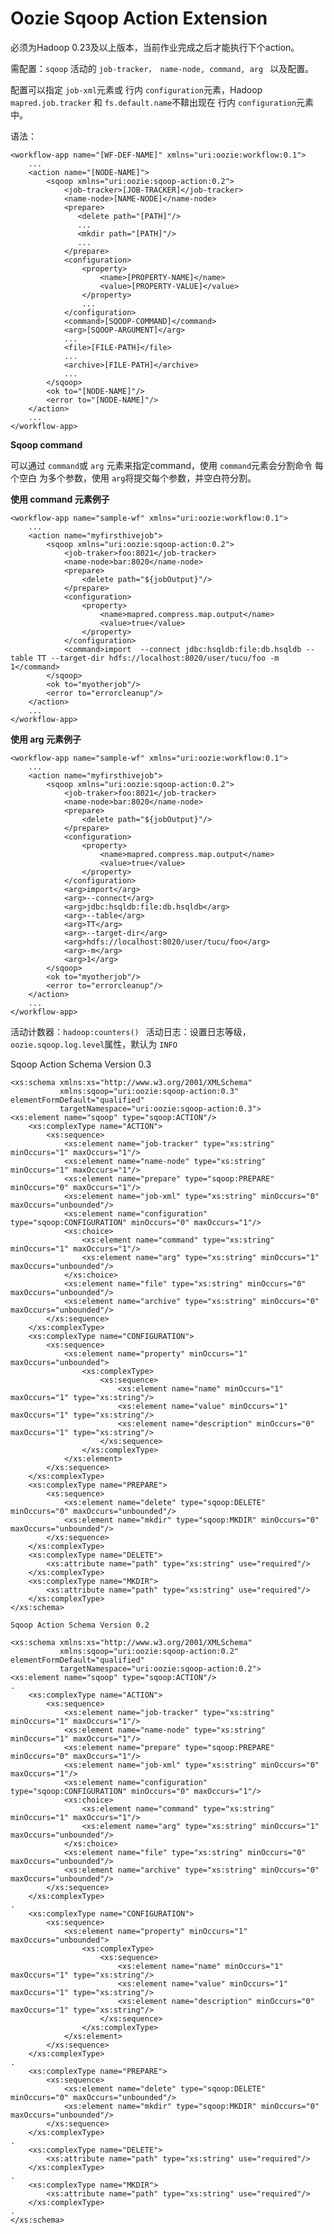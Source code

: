 
# Oozie Sqoop Action Extension #

必须为Hadoop 0.23及以上版本，当前作业完成之后才能执行下个action。

需配置：`sqoop` 活动的 `job-tracker， name-node, command, arg ` 以及配置。

配置可以指定 `job-xml`元素或 行内 `configuration`元素，Hadoop `mapred.job.tracker` 和 `fs.default.name`不鞥出现在 行内 `configuration`元素中。
 
语法：

	<workflow-app name="[WF-DEF-NAME]" xmlns="uri:oozie:workflow:0.1">
	    ...
	    <action name="[NODE-NAME]">
	        <sqoop xmlns="uri:oozie:sqoop-action:0.2">
	            <job-tracker>[JOB-TRACKER]</job-tracker>
	            <name-node>[NAME-NODE]</name-node>
	            <prepare>
	               <delete path="[PATH]"/>
	               ...
	               <mkdir path="[PATH]"/>
	               ...
	            </prepare>
	            <configuration>
	                <property>
	                    <name>[PROPERTY-NAME]</name>
	                    <value>[PROPERTY-VALUE]</value>
	                </property>
	                ...
	            </configuration>
	            <command>[SQOOP-COMMAND]</command>
	            <arg>[SQOOP-ARGUMENT]</arg>
	            ...
	            <file>[FILE-PATH]</file>
	            ...
	            <archive>[FILE-PATH]</archive>
	            ...
	        </sqoop>
	        <ok to="[NODE-NAME]"/>
	        <error to="[NODE-NAME]"/>
	    </action>
	    ...
	</workflow-app>

**Sqoop command**

可以通过 `command`或 `arg` 元素来指定command，使用 `command`元素会分割命令 每个空白 为多个参数，使用  `arg`将提交每个参数，并空白符分割。

**使用 command 元素例子**

	<workflow-app name="sample-wf" xmlns="uri:oozie:workflow:0.1">
	    ...
	    <action name="myfirsthivejob">
	        <sqoop xmlns="uri:oozie:sqoop-action:0.2">
	            <job-traker>foo:8021</job-tracker>
	            <name-node>bar:8020</name-node>
	            <prepare>
	                <delete path="${jobOutput}"/>
	            </prepare>
	            <configuration>
	                <property>
	                    <name>mapred.compress.map.output</name>
	                    <value>true</value>
	                </property>
	            </configuration>
	            <command>import  --connect jdbc:hsqldb:file:db.hsqldb --table TT --target-dir hdfs://localhost:8020/user/tucu/foo -m 1</command>
	        </sqoop>
	        <ok to="myotherjob"/>
	        <error to="errorcleanup"/>
	    </action>
	    ...
	</workflow-app>


**使用 arg 元素例子**

	<workflow-app name="sample-wf" xmlns="uri:oozie:workflow:0.1">
	    ...
	    <action name="myfirsthivejob">
	        <sqoop xmlns="uri:oozie:sqoop-action:0.2">
	            <job-traker>foo:8021</job-tracker>
	            <name-node>bar:8020</name-node>
	            <prepare>
	                <delete path="${jobOutput}"/>
	            </prepare>
	            <configuration>
	                <property>
	                    <name>mapred.compress.map.output</name>
	                    <value>true</value>
	                </property>
	            </configuration>
	            <arg>import</arg>
	            <arg>--connect</arg>
	            <arg>jdbc:hsqldb:file:db.hsqldb</arg>
	            <arg>--table</arg>
	            <arg>TT</arg>
	            <arg>--target-dir</arg>
	            <arg>hdfs://localhost:8020/user/tucu/foo</arg>
	            <arg>-m</arg>
	            <arg>1</arg>
	        </sqoop>
	        <ok to="myotherjob"/>
	        <error to="errorcleanup"/>
	    </action>
	    ...
	</workflow-app>


活动计数器：`hadoop:counters() `
活动日志：设置日志等级，`oozie.sqoop.log.level`属性，默认为 `INFO`



Sqoop Action Schema Version 0.3
	
	<xs:schema xmlns:xs="http://www.w3.org/2001/XMLSchema"
	           xmlns:sqoop="uri:oozie:sqoop-action:0.3" elementFormDefault="qualified"
	           targetNamespace="uri:oozie:sqoop-action:0.3">    <xs:element name="sqoop" type="sqoop:ACTION"/>
	    <xs:complexType name="ACTION">
	        <xs:sequence>
	            <xs:element name="job-tracker" type="xs:string" minOccurs="1" maxOccurs="1"/>
	            <xs:element name="name-node" type="xs:string" minOccurs="1" maxOccurs="1"/>
	            <xs:element name="prepare" type="sqoop:PREPARE" minOccurs="0" maxOccurs="1"/>
	            <xs:element name="job-xml" type="xs:string" minOccurs="0" maxOccurs="unbounded"/>
	            <xs:element name="configuration" type="sqoop:CONFIGURATION" minOccurs="0" maxOccurs="1"/>
	            <xs:choice>
	                <xs:element name="command" type="xs:string" minOccurs="1" maxOccurs="1"/>
	                <xs:element name="arg" type="xs:string" minOccurs="1" maxOccurs="unbounded"/>
	            </xs:choice>
	            <xs:element name="file" type="xs:string" minOccurs="0" maxOccurs="unbounded"/>
	            <xs:element name="archive" type="xs:string" minOccurs="0" maxOccurs="unbounded"/>
	        </xs:sequence>
	    </xs:complexType>
	    <xs:complexType name="CONFIGURATION">
	        <xs:sequence>
	            <xs:element name="property" minOccurs="1" maxOccurs="unbounded">
	                <xs:complexType>
	                    <xs:sequence>
	                        <xs:element name="name" minOccurs="1" maxOccurs="1" type="xs:string"/>
	                        <xs:element name="value" minOccurs="1" maxOccurs="1" type="xs:string"/>
	                        <xs:element name="description" minOccurs="0" maxOccurs="1" type="xs:string"/>
	                    </xs:sequence>
	                </xs:complexType>
	            </xs:element>
	        </xs:sequence>
	    </xs:complexType>
	    <xs:complexType name="PREPARE">
	        <xs:sequence>
	            <xs:element name="delete" type="sqoop:DELETE" minOccurs="0" maxOccurs="unbounded"/>
	            <xs:element name="mkdir" type="sqoop:MKDIR" minOccurs="0" maxOccurs="unbounded"/>
	        </xs:sequence>
	    </xs:complexType>
	    <xs:complexType name="DELETE">
	        <xs:attribute name="path" type="xs:string" use="required"/>
	    </xs:complexType>
	    <xs:complexType name="MKDIR">
	        <xs:attribute name="path" type="xs:string" use="required"/>
	    </xs:complexType>
	</xs:schema>
	
	Sqoop Action Schema Version 0.2
	
	<xs:schema xmlns:xs="http://www.w3.org/2001/XMLSchema"
	           xmlns:sqoop="uri:oozie:sqoop-action:0.2" elementFormDefault="qualified"
	           targetNamespace="uri:oozie:sqoop-action:0.2">    <xs:element name="sqoop" type="sqoop:ACTION"/>
	.
	    <xs:complexType name="ACTION">
	        <xs:sequence>
	            <xs:element name="job-tracker" type="xs:string" minOccurs="1" maxOccurs="1"/>
	            <xs:element name="name-node" type="xs:string" minOccurs="1" maxOccurs="1"/>
	            <xs:element name="prepare" type="sqoop:PREPARE" minOccurs="0" maxOccurs="1"/>
	            <xs:element name="job-xml" type="xs:string" minOccurs="0" maxOccurs="1"/>
	            <xs:element name="configuration" type="sqoop:CONFIGURATION" minOccurs="0" maxOccurs="1"/>
	            <xs:choice>
	                <xs:element name="command" type="xs:string" minOccurs="1" maxOccurs="1"/>
	                <xs:element name="arg" type="xs:string" minOccurs="1" maxOccurs="unbounded"/>
	            </xs:choice>
	            <xs:element name="file" type="xs:string" minOccurs="0" maxOccurs="unbounded"/>
	            <xs:element name="archive" type="xs:string" minOccurs="0" maxOccurs="unbounded"/>
	        </xs:sequence>
	    </xs:complexType>
	.
	    <xs:complexType name="CONFIGURATION">
	        <xs:sequence>
	            <xs:element name="property" minOccurs="1" maxOccurs="unbounded">
	                <xs:complexType>
	                    <xs:sequence>
	                        <xs:element name="name" minOccurs="1" maxOccurs="1" type="xs:string"/>
	                        <xs:element name="value" minOccurs="1" maxOccurs="1" type="xs:string"/>
	                        <xs:element name="description" minOccurs="0" maxOccurs="1" type="xs:string"/>
	                    </xs:sequence>
	                </xs:complexType>
	            </xs:element>
	        </xs:sequence>
	    </xs:complexType>
	.
	    <xs:complexType name="PREPARE">
	        <xs:sequence>
	            <xs:element name="delete" type="sqoop:DELETE" minOccurs="0" maxOccurs="unbounded"/>
	            <xs:element name="mkdir" type="sqoop:MKDIR" minOccurs="0" maxOccurs="unbounded"/>
	        </xs:sequence>
	    </xs:complexType>
	.
	    <xs:complexType name="DELETE">
	        <xs:attribute name="path" type="xs:string" use="required"/>
	    </xs:complexType>
	.
	    <xs:complexType name="MKDIR">
	        <xs:attribute name="path" type="xs:string" use="required"/>
	    </xs:complexType>
	.
	</xs:schema>

 


